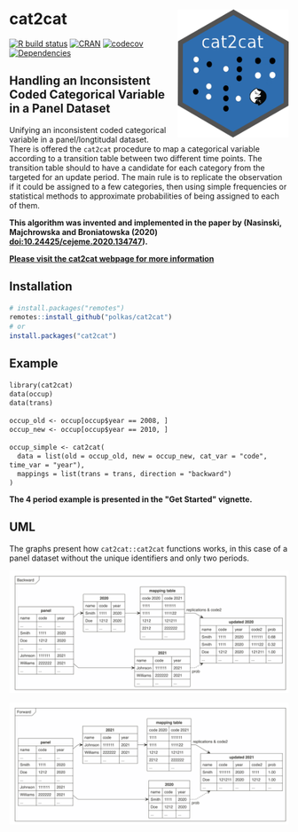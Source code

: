 # cat2cat <a href='https://github.com/polkas/cat2cat'><img src='man/figures/cat2cat_logo.png' align="right" width="200px" /></a>
[![R build status](https://github.com/polkas/cat2cat/workflows/R-CMD-check/badge.svg)](https://github.com/polkas/cat2cat/actions)
[![CRAN](http://www.r-pkg.org/badges/version/cat2cat)](https://cran.r-project.org/package=cat2cat)
[![codecov](https://codecov.io/gh/Polkas/cat2cat/branch/master/graph/badge.svg)](https://codecov.io/gh/Polkas/cat2cat)
[![Dependencies](https://tinyverse.netlify.com/badge/cat2cat)](https://cran.r-project.org/package=cat2cat)

## Handling an Inconsistent Coded Categorical Variable in a Panel Dataset

Unifying an inconsistent coded categorical variable in a panel/longtitudal dataset.  
There is offered the `cat2cat` procedure to map a categorical variable according to a transition table between two different time points.
The transition table should to have a candidate for each category from the targeted for an update period. The main rule is to replicate the observation if it could be assigned to a few categories, then using simple frequencies or statistical methods to approximate probabilities of being assigned to each of them.

**This algorithm was invented and implemented in the paper by (Nasinski, Majchrowska and Broniatowska (2020) <doi:10.24425/cejeme.2020.134747>).**

[**Please visit the cat2cat webpage for more information**](https://polkas.github.io/cat2cat/articles/cat2cat.html)

## Installation

```r
# install.packages("remotes")
remotes::install_github("polkas/cat2cat")
# or
install.packages("cat2cat")
```

## Example

```{r}
library(cat2cat)
data(occup)
data(trans)

occup_old <- occup[occup$year == 2008, ]
occup_new <- occup[occup$year == 2010, ]

occup_simple <- cat2cat(
  data = list(old = occup_old, new = occup_new, cat_var = "code", time_var = "year"),
  mappings = list(trans = trans, direction = "backward")
)
```

**The 4 period example is presented in the "Get Started" vignette.**

## UML

The graphs present how `cat2cat::cat2cat` functions works, in this case of a panel dataset without the unique identifiers and only two periods.

![Backward Mapping](./man/figures/back_nom.png)

![Forward Mapping](./man/figures/for_nom.png)


